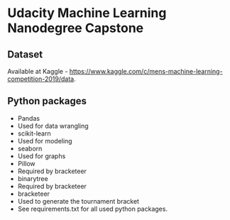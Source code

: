 # Udacity Machine Learning Nanodegree Capstone

## Dataset
Available at Kaggle - https://www.kaggle.com/c/mens-machine-learning-competition-2019/data.

## Python packages
* Pandas
 * Used for data wrangling
* scikit-learn
 * Used for modeling
* seaborn
 * Used for graphs
* Pillow
 * Required by bracketeer
* binarytree
 * Required by bracketeer
* bracketeer 
 * Used to generate the tournament bracket
 * See requirements.txt for all used python packages.
